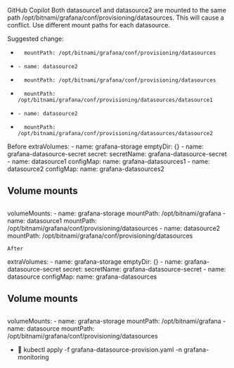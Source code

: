 GitHub Copilot
Both datasource1 and datasource2 are mounted to the same path /opt/bitnami/grafana/conf/provisioning/datasources. This will cause a conflict. Use different mount paths for each datasource.

Suggested change:

-       mountPath: /opt/bitnami/grafana/conf/provisioning/datasources
-     - name: datasource2
-       mountPath: /opt/bitnami/grafana/conf/provisioning/datasources
+       mountPath: /opt/bitnami/grafana/conf/provisioning/datasources/datasource1
+     - name: datasource2
+       mountPath: /opt/bitnami/grafana/conf/provisioning/datasources/datasource2


Before
  extraVolumes:
    - name: grafana-storage
      emptyDir: {}
    - name: grafana-datasource-secret
      secret:
        secretName: grafana-datasource-secret
    - name: datasource1
      configMap:
        name: grafana-datasources1
    - name: datasource2
      configMap:
        name: grafana-datasources2

  ## Volume mounts
  ##
  volumeMounts:
    - name: grafana-storage
      mountPath: /opt/bitnami/grafana
    - name: datasource1
      mountPath: /opt/bitnami/grafana/conf/provisioning/datasources
    - name: datasource2
      mountPath: /opt/bitnami/grafana/conf/provisioning/datasources

    After

  extraVolumes:
    - name: grafana-storage
      emptyDir: {}
    - name: grafana-datasource-secret
      secret:
        secretName: grafana-datasource-secret
    - name: datasource
      configMap:
        name: grafana-datasources


  ## Volume mounts
  ##
  volumeMounts:
    - name: grafana-storage
      mountPath: /opt/bitnami/grafana
    - name: datasource
      mountPath: /opt/bitnami/grafana/conf/provisioning/datasources

>>>

- 📄 kubectl apply -f grafana-datasource-provision.yaml -n grafana-monitoring
<!-- - 📄 kubectl apply -f grafana-datasource-provision1.yaml -n grafana-monitoring -->
<!-- - 📄 kubectl apply -f grafana-datasource-provision2.yaml -n grafana-monitoring -->